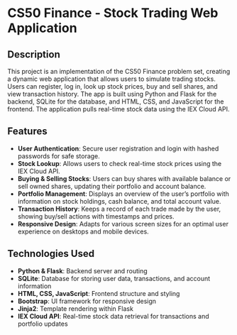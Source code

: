 # CS50 Finance - Stock Trading Web Application

## Description

This project is an implementation of the CS50 Finance problem set, creating a dynamic web application that allows users to simulate trading stocks. Users can register, log in, look up stock prices, buy and sell shares, and view transaction history. The app is built using Python and Flask for the backend, SQLite for the database, and HTML, CSS, and JavaScript for the frontend. The application pulls real-time stock data using the IEX Cloud API.

## Features

- **User Authentication**: Secure user registration and login with hashed passwords for safe storage.
- **Stock Lookup**: Allows users to check real-time stock prices using the IEX Cloud API.
- **Buying & Selling Stocks**: Users can buy shares with available balance or sell owned shares, updating their portfolio and account balance.
- **Portfolio Management**: Displays an overview of the user’s portfolio with information on stock holdings, cash balance, and total account value.
- **Transaction History**: Keeps a record of each trade made by the user, showing buy/sell actions with timestamps and prices.
- **Responsive Design**: Adapts for various screen sizes for an optimal user experience on desktops and mobile devices.

## Technologies Used

- **Python & Flask**: Backend server and routing
- **SQLite**: Database for storing user data, transactions, and account information
- **HTML, CSS, JavaScript**: Frontend structure and styling
- **Bootstrap**: UI framework for responsive design
- **Jinja2**: Template rendering within Flask
- **IEX Cloud API**: Real-time stock data retrieval for transactions and portfolio updates
